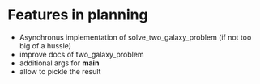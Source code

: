 Features in planning
======
* Asynchronus implementation of solve_two_galaxy_problem (if not too big of a hussle)
* improve docs of two_galaxy_problem
* additional args for __main__
* allow to pickle the result